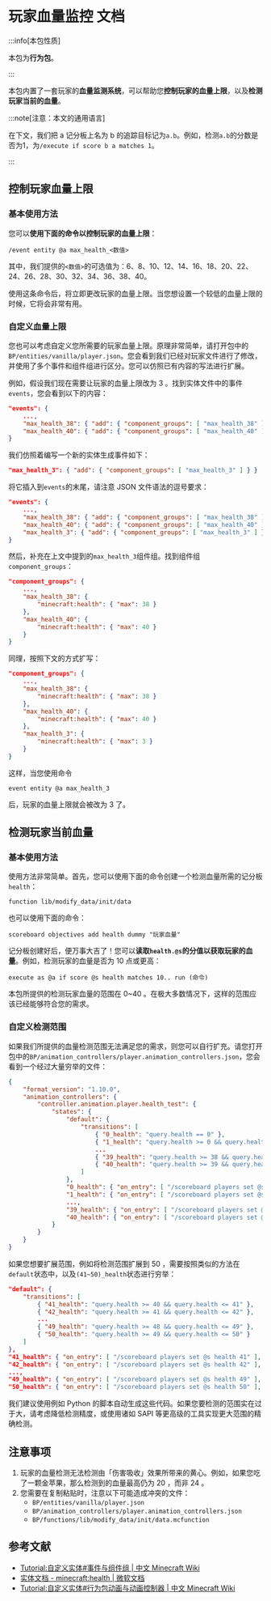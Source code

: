 # 玩家血量监控 文档

:::info[本包性质]

本包为**行为包**。

:::

本包内置了一套玩家的**血量监测系统**，可以帮助您**控制玩家的血量上限**，以及**检测玩家当前的血量**。

:::note[注意：本文的通用语言]

在下文，我们把 a 记分板上名为 b 的追踪目标记为`a.b`。例如，检测`a.b`的分数是否为1，为`/execute if score b a matches 1`。

:::

## 控制玩家血量上限

### 基本使用方法

您可以**使用下面的命令以控制玩家的血量上限**：

```
/event entity @a max_health_<数值>
```

其中，我们提供的`<数值>`的可选值为：6、8、10、12、14、16、18、20、22、24、26、28、30、32、34、36、38、40。

使用这条命令后，将立即更改玩家的血量上限。当您想设置一个较低的血量上限的时候，它将会非常有用。

### 自定义血量上限

您也可以考虑自定义您所需要的玩家血量上限。原理非常简单，请打开包中的`BP/entities/vanilla/player.json`。您会看到我们已经对玩家文件进行了修改，并使用了多个事件和组件组进行区分。您可以仿照已有内容的写法进行扩展。

例如，假设我们现在需要让玩家的血量上限改为 3 。找到实体文件中的事件`events`，您会看到以下的内容：

```json title="BP/entities/vanilla/player.json"
"events": {
    ...,
    "max_health_38": { "add": { "component_groups": [ "max_health_38" ] } },
    "max_health_40": { "add": { "component_groups": [ "max_health_40" ] } }
}
```

我们仿照着编写一个新的实体生成事件如下：

```json title="BP/entities/vanilla/player.json"
"max_health_3": { "add": { "component_groups": [ "max_health_3" ] } }
```

将它插入到`events`的末尾，请注意 JSON 文件语法的逗号要求：

```json title="BP/entities/vanilla/player.json"
"events": {
    ...,
    "max_health_38": { "add": { "component_groups": [ "max_health_38" ] } },
    "max_health_40": { "add": { "component_groups": [ "max_health_40" ] } },
    "max_health_3": { "add": { "component_groups": [ "max_health_3" ] } }
}
```

然后，补充在上文中提到的`max_health_3`组件组。找到组件组`component_groups`：

```json title="BP/entities/vanilla/player.json"
"component_groups": {
    ...,
    "max_health_38": {
        "minecraft:health": { "max": 38 }
    },
    "max_health_40": {
        "minecraft:health": { "max": 40 }
    }
}
```

同理，按照下文的方式扩写：

```json title="BP/entities/vanilla/player.json"
"component_groups": {
    ...,
    "max_health_38": {
        "minecraft:health": { "max": 38 }
    },
    "max_health_40": {
        "minecraft:health": { "max": 40 }
    },
    "max_health_3": {
        "minecraft:health": { "max": 3 }
    }
}
```

这样，当您使用命令

```
event entity @a max_health_3
```

后，玩家的血量上限就会被改为 3 了。

## 检测玩家当前血量

### 基本使用方法

使用方法非常简单。首先，您可以使用下面的命令创建一个检测血量所需的记分板`health`：

```
function lib/modify_data/init/data
```

也可以使用下面的命令：

```
scoreboard objectives add health dummy "玩家血量"
```

记分板创建好后，便万事大吉了！您可以**读取`health.@s`的分值以获取玩家的血量**。例如，检测玩家的血量是否为 10 点或更高：

```
execute as @a if score @s health matches 10.. run (命令)
```

本包所提供的检测玩家血量的范围在 0~40 。在极大多数情况下，这样的范围应该已经能够符合您的需求。 

### 自定义检测范围

如果我们所提供的血量检测范围无法满足您的需求，则您可以自行扩充。请您打开包中的`BP/animation_controllers/player.animation_controllers.json`，您会看到一个经过大量穷举的文件：

```json title="BP/animation_controllers/player.animation_controllers.json"
{
    "format_version": "1.10.0",
    "animation_controllers": {
        "controller.animation.player.health_test": {
            "states": {
                "default": {
                    "transitions": [
                        { "0_health": "query.health == 0" },
                        { "1_health": "query.health >= 0 && query.health <= 1" },
                        ...
                        { "39_health": "query.health >= 38 && query.health <= 39" },
                        { "40_health": "query.health >= 39 && query.health <= 40" }
                    ]
                },
                "0_health": { "on_entry": [ "/scoreboard players set @s health 0" ], "transitions": [ { "default": "1" } ] },
                "1_health": { "on_entry": [ "/scoreboard players set @s health 1" ], "transitions": [ { "default": "1" } ] },
                ...,
                "39_health": { "on_entry": [ "/scoreboard players set @s health 39" ], "transitions": [ { "default": "1" } ] },
                "40_health": { "on_entry": [ "/scoreboard players set @s health 40" ], "transitions": [ { "default": "1" } ] }
            }
        }
    }
}
```

如果您想要扩展范围，例如将检测范围扩展到 50 ，需要按照类似的方法在`default`状态中，以及`(41~50)_health`状态进行穷举：

```json title="BP/animation_controllers/player.animation_controllers.json"
"default": {
    "transitions": [
        { "41_health": "query.health >= 40 && query.health <= 41" },
        { "42_health": "query.health >= 41 && query.health <= 42" },
        ...
        { "49_health": "query.health >= 48 && query.health <= 49" },
        { "50_health": "query.health >= 49 && query.health <= 50" }
    ]
},
"41_health": { "on_entry": [ "/scoreboard players set @s health 41" ], "transitions": [ { "default": "1" } ] },
"42_health": { "on_entry": [ "/scoreboard players set @s health 42" ], "transitions": [ { "default": "1" } ] },
...,
"49_health": { "on_entry": [ "/scoreboard players set @s health 49" ], "transitions": [ { "default": "1" } ] },
"50_health": { "on_entry": [ "/scoreboard players set @s health 50" ], "transitions": [ { "default": "1" } ] }
```

我们建议使用例如 Python 的脚本自动生成这些代码。如果您要检测的范围实在过于大，请考虑降低检测精度，或使用诸如 SAPI 等更高级的工具实现更大范围的精确检测。

## 注意事项

1. 玩家的血量检测无法检测由「伤害吸收」效果所带来的黄心。例如，如果您吃了一颗金苹果，那么检测到的血量最高仍为 20 ，而非 24 。
2. 您需要在复制粘贴时，注意以下可能造成冲突的文件：
   - `BP/entities/vanilla/player.json`
   - `BP/animation_controllers/player.animation_controllers.json`
   - `BP/functions/lib/modify_data/init/data.mcfunction`

## 参考文献

- [Tutorial:自定义实体#事件与组件组 | 中文 Minecraft Wiki](https://zh.minecraft.wiki/w/Tutorial:自定义实体#事件与组件组)
- [实体文档 - minecraft:health | 微软文档](https://learn.microsoft.com/en-us/minecraft/creator/reference/content/entityreference/examples/entitycomponents/minecraftcomponent_health?view=minecraft-bedrock-stable)
- [Tutorial:自定义实体#行为包动画与动画控制器 | 中文 Minecraft Wiki](https://zh.minecraft.wiki/w/Tutorial:自定义实体#行为包动画与动画控制器)
